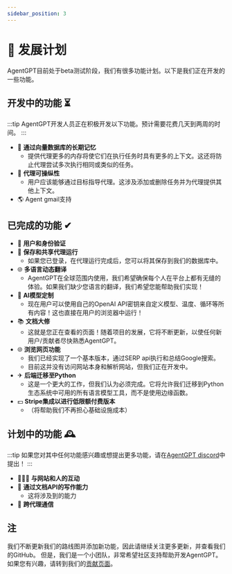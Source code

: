 ```yaml
---
sidebar_position: 3
---
```

# 🚀 发展计划

AgentGPT目前处于beta测试阶段，我们有很多功能计划。以下是我们正在开发的一些功能。

## 开发中的功能 ⏳

:::tip
AgentGPT开发人员正在积极开发以下功能。预计需要花费几天到两周的时间。
:::

- 🧠 **通过向量数据库的长期记忆**
  - 提供代理更多的内存将使它们在执行任务时具有更多的上下文。这还将防止代理尝试多次执行相同或类似的任务。
- 🤖 **代理可操纵性**
  - 用户应该能够通过目标指导代理。这涉及添加或删除任务并为代理提供其他上下文。
- 🌎 Agent gmail支持

## 已完成的功能 ✔

- 🔐 **用户和身份验证**
- 💾 **保存和共享代理运行**
  - 如果您已登录，在代理运行完成后，您可以将其保存到我们的数据库中。
- 🌐 **多语言动态翻译**
  - AgentGPT在全球范围内使用，我们希望确保每个人在平台上都有无缝的体验。如果我们缺少您语言的翻译，我们希望您能帮助我们实现！
- 🤖 **AI模型定制**
  - 现在用户可以使用自己的OpenAI API密钥来自定义模型、温度、循环等所有内容！这也直接在用户的浏览器中运行！
- 📚 **文档大修**
  - 这就是您正在查看的页面！随着项目的发展，它将不断更新，以使任何新用户/贡献者尽快熟悉AgentGPT。
- 🌐 **浏览网页功能**
  - 我们已经实现了一个基本版本，通过SERP api执行和总结Google搜索。
  - 目前这并没有访问网站本身和解析网站，但我们正在开发中。
- ✈ **后端迁移至Python**
  - 这是一个更大的工作，但我们认为必须完成。它将允许我们迁移到Python生态系统中可用的所有语言模型工具，而不是使用边缘函数。
- 💵 **Stripe集成以进行低限额付费版本**
  - （将帮助我们不再担心基础设施成本）

## 计划中的功能 🕰️

:::tip
如果您对其中任何功能感兴趣或想提出更多功能，请在[AgentGPT discord](https://discord.gg/jdSBAnmdnY)中提出！
:::

- 👨‍👩‍👦 **与网站和人的互动**
- 📄 **通过文档API的写作能力**
  - 这将涉及到的能力
- 🤖 **跨代理通信**

## 注

我们不断更新我们的路线图并添加新功能，因此请继续关注更多更新，并查看我们的GitHub。
但是，我们是一个小团队，非常希望社区支持帮助开发AgentGPT。如果您有兴趣，请转到我们的[贡献页面](/contributing)。